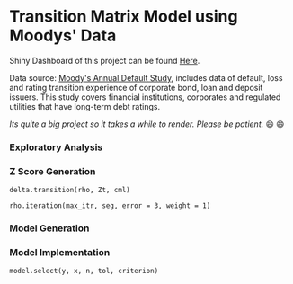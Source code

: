 Transition Matrix Model using Moodys' Data
================

Shiny Dashboard of this project can be found [Here](https://rachelgu.shinyapps.io/zscore_moody/).

Data source: [Moody's Annual Default Study](https://www.moodys.com/researchdocumentcontentpage.aspx?docid=PBC_1059749), includes data of default, loss and rating transition experience of corporate bond, loan and deposit issuers. This study covers financial institutions, corporates and regulated utilities that have long-term debt ratings.

*Its quite a big project so it takes a while to render. Please be patient.* 😄 😄

### Exploratory Analysis

### Z Score Generation

`delta.transition(rho, Zt, cml)`

`rho.iteration(max_itr, seg, error = 3, weight = 1)`

### Model Generation

### Model Implementation

`model.select(y, x, n, tol, criterion)`
